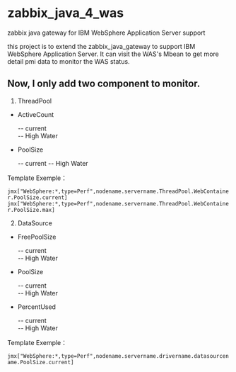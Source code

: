 # zabbix_java_4_was
zabbix java gateway for IBM WebSphere Application Server support

this project is to extend the zabbix_java_gateway to support IBM WebSphere Application Server. It can visit the WAS's Mbean to get more detail pmi data to monitor the WAS status.

## Now, I only add two component to monitor.
1. ThreadPool

  - ActiveCount
  
    -- current    
    -- High Water
    
  - PoolSize
  
    -- current
    -- High Water
    
Template Exemple：

   `jmx["WebSphere:*,type=Perf",nodename.servername.ThreadPool.WebContainer.PoolSize.current]`
   `jmx["WebSphere:*,type=Perf",nodename.servername.ThreadPool.WebContainer.PoolSize.max]`
   
2. DataSource

  - FreePoolSize
  
    -- current    
    -- High Water
    
  - PoolSize
  
    -- current    
    -- High Water
    
  - PercentUsed
  
    -- current    
    -- High Water
    
Template Exemple：

  `jmx["WebSphere:*,type=Perf",nodename.servername.drivername.datasourcename.PoolSize.current]`

